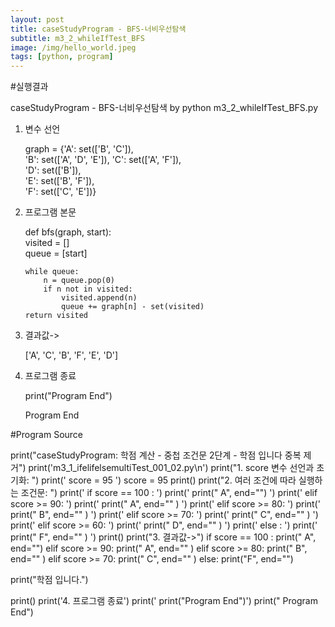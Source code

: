 ```yaml
---
layout: post
title: caseStudyProgram - BFS-너비우선탐색
subtitle: m3_2_whileIfTest_BFS
image: /img/hello_world.jpeg
tags: [python, program]
---
```


#실행결과

caseStudyProgram - BFS-너비우선탐색 by python
m3_2_whileIfTest_BFS.py

1. 변수 선언

    graph = {'A': set(['B', 'C']),      
             'B': set(['A', 'D', 'E']),
             'C': set(['A', 'F']),      
             'D': set(['B']),           
             'E': set(['B', 'F']),      
             'F': set(['C', 'E'])}      

2. 프로그램 본문

   def bfs(graph, start):    
       visited = []          
       queue = [start]       

       while queue:          
           n = queue.pop(0)  
           if n not in visited:  
               visited.append(n)  
               queue += graph[n] - set(visited)  
       return visited  

3. 결과값->

   ['A', 'C', 'B', 'F', 'E', 'D']

4. 프로그램 종료

   print("Program End")

   Program End

#Program Source

print("caseStudyProgram: 학점 계산 - 중첩 조건문 2단계 - 학점 입니다 중복 제거")
print('m3_1_ifelifelsemultiTest_001_02.py\n')
print("1. score 변수 선언과 초기화: ")
print('   score = 95   ')
score = 95
print()
print("2. 여러 조건에 따라 실행하는 조건문: ")
print('   if  score == 100 :               ')
print('       print("   A", end="")    ')
print('   elif score >=  90:               ')
print('       print("   A", end="" )   ')
print('   elif score >= 80:                ')
print('       print("   B", end="" )   ')
print('   elif score >= 70:                ')
print('       print("   C", end="" )   ')
print('   elif score >= 60:                ')
print('       print("   D", end="" )   ')
print('   else :                           ')
print('       print("   F", end="" )   ')
print()
print("3. 결과값->")
if  score == 100 :
    print("   A", end="")
elif score >=  90:
    print("   A", end="" )
elif score >= 80:
    print("   B", end="" )
elif score >= 70:
    print("   C", end="" )
else:
    print("F", end="")

print("학점 입니다.")

print()
print('4. 프로그램 종료')
print('   print("Program End")')
print("   Program End")
